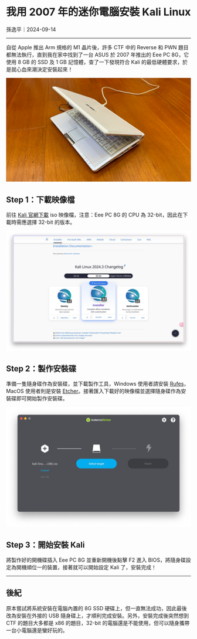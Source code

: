 # 我用 2007 年的迷你電腦安裝 Kali Linux

孫逸平｜2024-09-14

---

自從 Apple 推出 Arm 規格的 M1 晶片後，許多 CTF 中的 Reverse 和 PWN 題目都無法執行，直到我在家中找到了一台 ASUS 於 2007 年推出的 Eee PC 8G，它使用 8 GB 的 SSD 及 1 GB 記憶體，查了一下發現符合 Kali 的最低硬體要求，於是就心血來潮決定安裝起來！

![](articles/2024-EeePC-Kali/01.webp)

## Step 1：下載映像檔

前往 [Kali 官網下載](https://www.kali.org/get-kali/#kali-installer-images) iso 映像檔，注意：Eee PC 8G 的 CPU 為 32-bit，因此在下載時需應選擇 32-bit 的版本。

![](articles/2024-EeePC-Kali/02.webp)

## Step 2：製作安裝碟

準備一隻隨身碟作為安裝碟，並下載製作工具，Windows 使用者請安裝 [Rufes](https://rufus.ie/)，MacOS 使用者則是安裝 [Etcher](https://www.balena.io/etcher/)。接著匯入下載好的映像檔並選擇隨身碟作為安裝碟即可開始製作安裝碟。

![](articles/2024-EeePC-Kali/03.webp)

## Step 3：開始安裝 Kali

將製作好的開機碟插入 Eee PC 8G 並重新開機後點擊 F2 進入 BIOS，將隨身碟設定為開機順位一的裝置，接著就可以開始設定 Kali 了，安裝完成！

---

## 後紀

原本嘗試將系統安裝在電腦內置的 8G SSD 硬碟上，但一直無法成功，因此最後改為安裝在外接的 USB 隨身碟上，才順利完成安裝。另外，安裝完成後突然想到 CTF 的題目大多都是 x86 的題目，32-bit 的電腦還是不能使用，但可以隨身攜帶一台小電腦還是蠻好玩的。